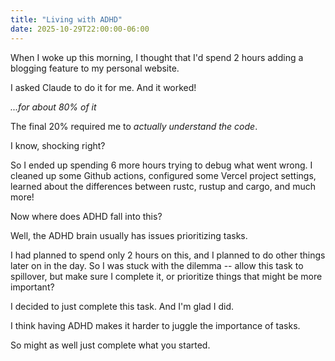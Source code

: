 ```yaml
---
title: "Living with ADHD"
date: 2025-10-29T22:00:00-06:00
---
```


When I woke up this morning, I thought that I'd spend 2 hours adding a blogging feature to my personal website. 

I asked Claude to do it for me. And it worked!

*...for about 80% of it*

The final 20% required me to *actually understand the code*. 

I know, shocking right? 

So I ended up spending 6 more hours trying to debug what went wrong. I cleaned up some Github actions, configured some Vercel project settings, learned about the differences between rustc, rustup and cargo, and much more! 

Now where does ADHD fall into this? 

Well, the ADHD brain usually has issues prioritizing tasks. 

I had planned to spend only 2 hours on this, and I planned to do other things later on in the day. So I was stuck with the dilemma -- allow this task to spillover, but make sure I complete it, or prioritize things that might be more important? 

I decided to just complete this task. And I'm glad I did. 

I think having ADHD makes it harder to juggle the importance of tasks. 

So might as well just complete what you started. 
